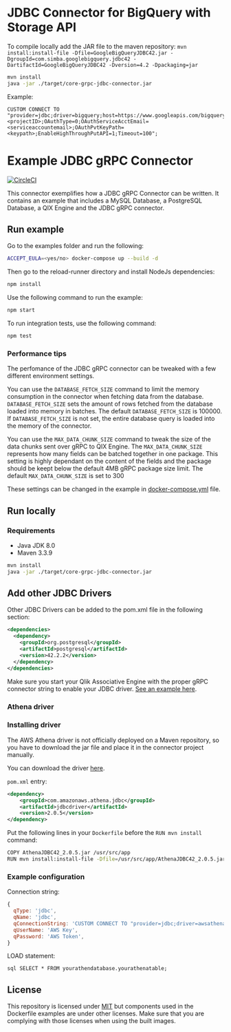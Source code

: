 # JDBC Connector for BigQuery with Storage API

To compile locally add the JAR file to the maven repository:
```mvn install:install-file -Dfile=GoogleBigQueryJDBC42.jar -DgroupId=com.simba.googlebigquery.jdbc42 -DartifactId=GoogleBigQueryJDBC42 -Dversion=4.2 -Dpackaging=jar```

```bash
mvn install
java -jar ./target/core-grpc-jdbc-connector.jar
```

Example:
```
CUSTOM CONNECT TO "provider=jdbc;driver=bigquery;host=https://www.googleapis.com/bigquery/v2;port=443;ProjectId=<projectID>;OAuthType=0;OAuthServiceAcctEmail=<serviceaccountemail>;OAuthPvtKeyPath=<keypath>;EnableHighThroughPutAPI=1;Timeout=100";
```

# Example JDBC gRPC Connector

[![CircleCI](https://circleci.com/gh/qlik-oss/core-grpc-jdbc-connector.svg?style=shield)](https://circleci.com/gh/qlik-oss/core-grpc-jdbc-connector)

This connector exemplifies how a JDBC gRPC Connector can be written. It contains an example that includes a MySQL Database, a PostgreSQL Database, a QIX Engine and the JDBC gRPC connector.

## Run example

Go to the examples folder and run the following:

```bash
ACCEPT_EULA=<yes/no> docker-compose up --build -d
```

Then go to the reload-runner directory and install NodeJs dependencies:

```bash
npm install
```

Use the following command to run the example:

```bash
npm start
```

To run integration tests, use the following command:

```bash
npm test
```

### Performance tips

The perfomance of the JDBC gRPC connector can be tweaked with a few different environment settings.

You can use the `DATABASE_FETCH_SIZE` command to limit the memory consumption in the connector when fetching data from the database.
`DATABASE_FETCH_SIZE` sets the amount of rows fetched from the database loaded into memory in batches.
The default `DATABASE_FETCH_SIZE` is 100000.
If `DATABASE_FETCH_SIZE` is not set, the entire database query is loaded into the memory of the connector.

You can use the `MAX_DATA_CHUNK_SIZE` command to tweak the size of the data chunks sent over gRPC to QIX Engine.
The `MAX_DATA_CHUNK_SIZE` represents how many fields can be batched together in one package.
This setting is highly dependant on the content of the fields and the package should be keept below the default 4MB gRPC package size limit.
The default `MAX_DATA_CHUNK_SIZE` is set to 300

These settings can be changed in the example in [docker-compose.yml](/examples/docker-compose.yml) file.

## Run locally

### Requirements

- Java JDK 8.0
- Maven 3.3.9

```bash
mvn install
java -jar ./target/core-grpc-jdbc-connector.jar
```

## Add other JDBC Drivers

Other JDBC Drivers can be added to the pom.xml file in the following section:

```xml
<dependencies>
  <dependency>
    <groupId>org.postgresql</groupId>
    <artifactId>postgresql</artifactId>
    <version>42.2.2</version>
  </dependency>
</dependencies>
```

Make sure you start your Qlik Associative Engine with the proper gRPC connector string to enable your JDBC driver. [See an example here](./example/docker-compose.yml).

### Athena driver

### Installing driver

The AWS Athena driver is not officially deployed on a Maven repository, so you have to download the jar file and place it in the connector project manually.

You can download the driver [here](https://docs.aws.amazon.com/athena/latest/ug/connect-with-jdbc.html).

`pom.xml` entry:

```xml
<dependency>
    <groupId>com.amazonaws.athena.jdbc</groupId>
    <artifactId>jdbcdriver</artifactId>
    <version>2.0.5</version>
</dependency>
```

Put the following lines in your `Dockerfile` before the `RUN mvn install` command:

```bash
COPY AthenaJDBC42_2.0.5.jar /usr/src/app
RUN mvn install:install-file -Dfile=/usr/src/app/AthenaJDBC42_2.0.5.jar -DgroupId=com.amazonaws.athena.jdbc -DartifactId=jdbcdriver -Dversion=2.0.5 -Dpackaging=jar
```

### Example configuration

Connection string:

```js
{
  qType: 'jdbc',
  qName: 'jdbc',
  qConnectionString: 'CUSTOM CONNECT TO "provider=jdbc;driver=awsathena;AwsRegion=eu-central-1;S3OutputLocation=s3://aws-athena-query-results-athenatest1-eu-central-1"',
  qUserName: 'AWS Key',
  qPassword: 'AWS Token',
}
```

LOAD statement:

```qlik
sql SELECT * FROM yourathendatabase.yourathenatable;
```

## License

This repository is licensed under [MIT](/LICENSE) but components used in the Dockerfile examples are under other licenses.
Make sure that you are complying with those licenses when using the built images.
